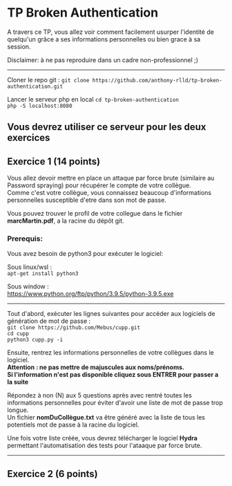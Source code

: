 # TP Broken Authentication

A travers ce TP, vous allez voir comment facilement usurper l'identité de quelqu'un grâce a ses informations personnelles ou bien grace à sa session.

Disclaimer: à ne pas reproduire dans un cadre non-professionnel ;)

------------------  
Cloner le repo git :
`git clone https://github.com/anthony-rlld/tp-broken-authentication.git`  

Lancer le serveur php en local
`cd tp-broken-authentication`  
`php -S localhost:8080`  

__Vous devrez utiliser ce serveur pour les deux exercices__   
------------------  
## Exercice 1 (14 points)

Vous allez devoir mettre en place un attaque par force brute (similaire au Password spraying) pour récupérer le compte de votre collègue.  
Comme c'est votre collègue, vous connaissez beaucoup d'informations personnelles susceptible d'etre dans son mot de passe.  

Vous pouvez trouver le profil de votre collegue dans le fichier __marcMartin.pdf__, a la racine du dépôt git.

### Prerequis: 

Vous avez besoin de python3 pour exécuter le logiciel:

Sous linux/wsl :  
`apt-get install python3`  

Sous window :  
https://www.python.org/ftp/python/3.9.5/python-3.9.5.exe

-----------------

Tout d'abord, exécuter les lignes suivantes pour accéder aux logiciels de génération de mot de passe :   
`git clone https://github.com/Mebus/cupp.git`    
`cd cupp`    
`python3 cupp.py -i`  

Ensuite, rentrez les informations personnelles de votre collègues dans le logiciel.   
__Attention : ne pas mettre de majuscules aux noms/prénoms.   
Si l'information n'est pas disponible cliquez sous ENTRER pour passer a la suite__      

Répondez à non (N) aux 5 questions après avec rentré toutes les informations personnelles pour éviter d'avoir une liste de mot de passe trop longue.    
Un fichier __nomDuCollègue.txt__ va être généré avec la liste de tous les potentiels mot de passe à la racine du logiciel.  

  
Une fois votre liste créée, vous devrez télécharger le logciel __Hydra__ permettant l'automatisation des tests pour l'ataaque par force brute.



--------------------------------
## Exercice 2 (6 points)
